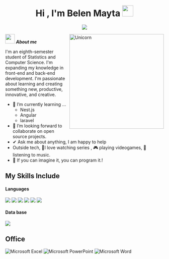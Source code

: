 <h1 align="center"><b>Hi , I'm Belen Mayta </b><img src="https://media.giphy.com/media/hvRJCLFzcasrR4ia7z/giphy.gif" width="35"></h1>
<p align="center">
  <a href="https://github.com/DenverCoder1/readme-typing-svg"><img src="https://readme-typing-svg.herokuapp.com/?lines=Software%20Engineer;AI%20Engineer;Always%20learning%20new%20things;Feel%20free%20to%20look%20around%20%F0%9F%91%80;Reach%20out%20if%20you%20need%20help!%20%F0%9F%92%AC&;ACfont=Fira%20Code&center=true&width=440&height=45"></a>
</p>
<!--  -->
<img align="right" width=300px alt="Unicorn" src="https://media1.tenor.com/m/GiUbb4qg_vwAAAAC/csharp-cat-programmer.gif" />



<img src="https://media.giphy.com/media/ObNTw8Uzwy6KQ/giphy.gif" width="30px">&nbsp;***About me***

I'm an eighth-semester student of Statistics and Computer Science. I'm expanding my knowledge in front-end and back-end development. I'm passionate about learning and creating something new, productive, innovative, and creative.
- 🌱 I’m currently learning ...
  - Nest.js
  - Angular
  - laravel
- 👯 I’m looking forward to collaborate on open source projects.
- ✔ Ask me about anything, I am happy to help<br>
- Outside tech, 💜I love watching series , 🎮 playing videogames, 🎵 listening to music.
- 👾 If you can imagine it, you can program it.!


## My Skills Include

<h4> Languages </h4>
<span> 
  <img src="https://img.shields.io/badge/HTML5-E34F26?style=for-the-badge&logo=html5&logoColor=white">
  <img src="https://img.shields.io/badge/CSS3-1572B6?style=for-the-badge&logo=css3&logoColor=white">
  <img src="https://img.shields.io/badge/JavaScript-F7DF1E?style=for-the-badge&logo=javascript&logoColor=black">
  <img src="https://img.shields.io/badge/c++-%2300599C.svg?style=for-the-badge&logo=c%2B%2B&logoColor=white">
  <img src="https://img.shields.io/badge/python-3670A0?style=for-the-badge&logo=python&logoColor=ffdd54">
  <img src= "[https://img.shields.io/badge/RStudio-4285F4?style=for-the-badge&logo=rstudio&logoColor=white">
 

</span>


<h4> Data base </h4>
<span>
  <img src="https://img.shields.io/badge/MySQL-00000F?style=for-the-badge&logo=mysql&logoColor=white">
  
</span>



</span>

## Office
![Microsoft Excel](https://img.shields.io/badge/Microsoft_Excel-217346?style=for-the-badge&logo=microsoft-excel&logoColor=white)
![Microsoft PowerPoint](https://img.shields.io/badge/Microsoft_PowerPoint-B7472A?style=for-the-badge&logo=microsoft-powerpoint&logoColor=white)
![Microsoft Word](https://img.shields.io/badge/Microsoft_Word-2B579A?style=for-the-badge&logo=microsoft-word&logoColor=white)


